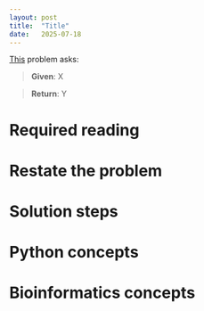 ```yaml
---
layout: post
title:  "Title"
date:   2025-07-18
---
```


[This](https://rosalind.info/problems/xxxx/) problem asks:

> **Given**: X

> **Return**: Y

<!--break-->

# Required reading

# Restate the problem


# Solution steps


# Python concepts

# Bioinformatics concepts


